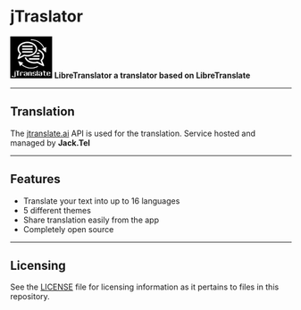 # jTraslator
<img
src="https://raw.githubusercontent.com/itzrnvr/jtranslator/master/app/src/main/res/drawable/android_chrome_512x512.png" height=75px> **LibreTranslator a translator based on LibreTranslate**


------------

## Translation
The [jtranslate.ai](https://libretranslate.de/) API is used for the translation.
Service hosted and managed by **Jack.Tel**

------------



## Features
- Translate your text into up to 16 languages
- 5 different themes
- Share translation easily from the app
- Completely open source


------------

## Licensing
See the [LICENSE](LICENSE) file for licensing information as it pertains to files in this repository.
